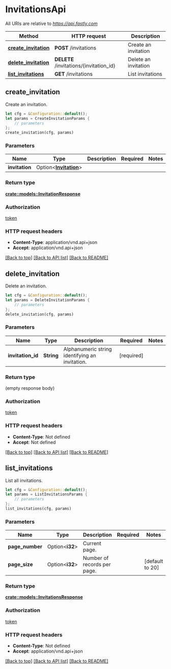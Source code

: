 # InvitationsApi

All URIs are relative to *https://api.fastly.com*

Method | HTTP request | Description
------------- | ------------- | -------------
[**create_invitation**](InvitationsApi.md#create_invitation) | **POST** /invitations | Create an invitation
[**delete_invitation**](InvitationsApi.md#delete_invitation) | **DELETE** /invitations/{invitation_id} | Delete an invitation
[**list_invitations**](InvitationsApi.md#list_invitations) | **GET** /invitations | List invitations



## create_invitation

Create an invitation.

```rust
let cfg = &Configuration::default();
let params = CreateInvitationParams {
    // parameters
};
create_invitation(cfg, params)
```

### Parameters


Name | Type | Description  | Required | Notes
------------- | ------------- | ------------- | ------------- | -------------
**invitation** | Option\<[**Invitation**](Invitation.md)> |  |  |

### Return type

[**crate::models::InvitationResponse**](InvitationResponse.md)

### Authorization

[token](../README.md#token)

### HTTP request headers

- **Content-Type**: application/vnd.api+json
- **Accept**: application/vnd.api+json

[[Back to top]](#) [[Back to API list]](../README.md#documentation-for-api-endpoints) [[Back to README]](../README.md)


## delete_invitation

Delete an invitation.

```rust
let cfg = &Configuration::default();
let params = DeleteInvitationParams {
    // parameters
};
delete_invitation(cfg, params)
```

### Parameters


Name | Type | Description  | Required | Notes
------------- | ------------- | ------------- | ------------- | -------------
**invitation_id** | **String** | Alphanumeric string identifying an invitation. | [required] |

### Return type

 (empty response body)

### Authorization

[token](../README.md#token)

### HTTP request headers

- **Content-Type**: Not defined
- **Accept**: Not defined

[[Back to top]](#) [[Back to API list]](../README.md#documentation-for-api-endpoints) [[Back to README]](../README.md)


## list_invitations

List all invitations.

```rust
let cfg = &Configuration::default();
let params = ListInvitationsParams {
    // parameters
};
list_invitations(cfg, params)
```

### Parameters


Name | Type | Description  | Required | Notes
------------- | ------------- | ------------- | ------------- | -------------
**page_number** | Option\<**i32**> | Current page. |  |
**page_size** | Option\<**i32**> | Number of records per page. |  |[default to 20]

### Return type

[**crate::models::InvitationsResponse**](InvitationsResponse.md)

### Authorization

[token](../README.md#token)

### HTTP request headers

- **Content-Type**: Not defined
- **Accept**: application/vnd.api+json

[[Back to top]](#) [[Back to API list]](../README.md#documentation-for-api-endpoints) [[Back to README]](../README.md)

